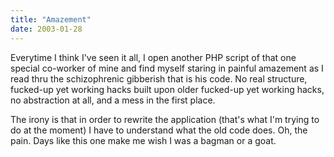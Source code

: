 ```yaml
---
title: "Amazement"
date: 2003-01-28
---
```


Everytime I think I've seen it all, I open another PHP script of that one special co-worker of mine and find myself staring in painful amazement as I read thru the schizophrenic gibberish that is his code. No real structure,
fucked-up yet working hacks built upon older fucked-up yet working hacks, no abstraction at all, and a mess in the first place.

The irony is that in order to rewrite the application (that's what I'm trying to do at the moment) I have to understand what the old code does. Oh, the pain. Days like this one make me wish I was a bagman or a goat.

